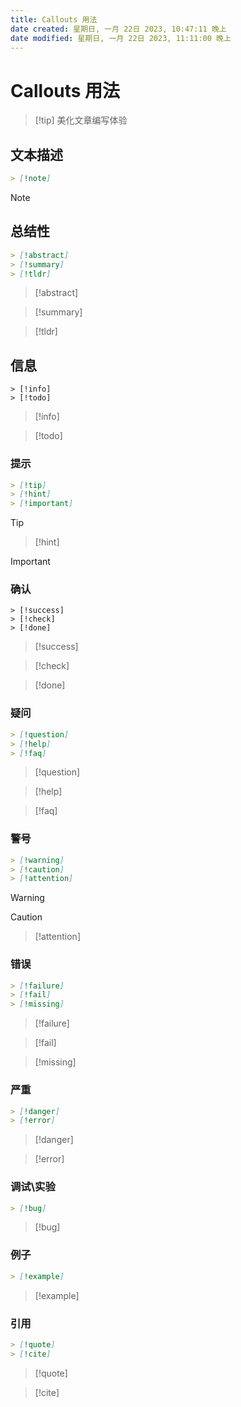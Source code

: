 ```yaml
---
title: Callouts 用法
date created: 星期日, 一月 22日 2023, 10:47:11 晚上
date modified: 星期日, 一月 22日 2023, 11:11:00 晚上
---
```


# Callouts 用法

>[!tip] 美化文章编写体验

## 文本描述

```markdown
> [!note]
```

> [!note]

## 总结性

```markdown
> [!abstract]
> [!summary]
> [!tldr]
```

> [!abstract]

> [!summary]

> [!tldr]

## 信息

```makrdown
> [!info]
> [!todo]
```

> [!info]

> [!todo]

### 提示

```markdown
> [!tip]
> [!hint]
> [!important]
```

> [!tip]

> [!hint]

> [!important]

### 确认

```makrdown
> [!success]
> [!check]
> [!done]
```

> [!success]

> [!check]

> [!done]

### 疑问

```markdown
> [!question]
> [!help]
> [!faq]
```

> [!question]

> [!help]

> [!faq]

### 警号

```markdown
> [!warning]
> [!caution]
> [!attention]
```

> [!warning]

> [!caution]

> [!attention]

### 错误

```markdown
> [!failure]
> [!fail]
> [!missing]
```

> [!failure]

> [!fail]

> [!missing]

### 严重

```markdown
> [!danger]
> [!error]
```

> [!danger]

> [!error]

### 调试\实验

```markdown
> [!bug]
```

> [!bug]

### 例子

```markdown
> [!example]
```

> [!example]

### 引用

```markdown
> [!quote]
> [!cite]
```

> [!quote]

> [!cite]